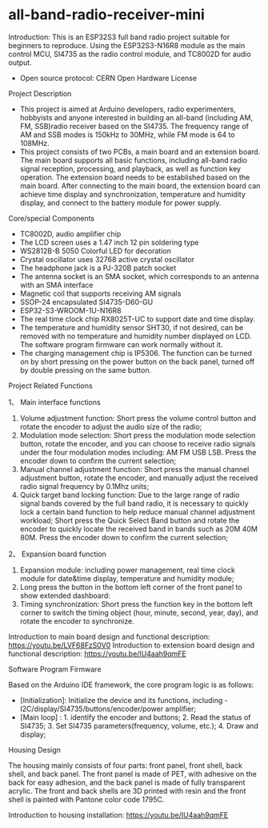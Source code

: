 # all-band-radio-receiver-mini

Introduction: 
This is an ESP32S3 full band radio project suitable for beginners to reproduce. Using the ESP32S3-N16R8 module as the main control MCU, SI4735 as the radio control module, and TC8002D for audio output.
- Open source protocol: CERN Open Hardware License

Project Description
- This project is aimed at Arduino developers, radio experimenters, hobbyists and anyone interested in building an all-band (including AM, FM, SSB)radio receiver based on the SI4735. The frequency range of AM and SSB modes is 150kHz to 30MHz, while FM mode is 64 to 108MHz.
- This project consists of two PCBs, a main board and an extension board. The main board supports all basic functions, including all-band radio signal reception, processing, and playback, as well as function key operation. The extension board needs to be established based on the main board. After connecting to the main board, the extension board can achieve time display and synchronization, temperature and humidity display, and connect to the battery module for power supply. 

Core/special Components

- TC8002D, audio amplifier chip
- The LCD screen uses a 1.47 inch 12 pin soldering type
- WS2812B-B 5050 Colorful LED for decoration
- Crystal oscillator uses 32768 active crystal oscillator
- The headphone jack is a PJ-320B patch socket
- The antenna socket is an SMA socket, which corresponds to an antenna with an SMA interface
- Magnetic coil that supports receiving AM signals
- SSOP-24 encapsulated SI4735-D60-GU
- ESP32-S3-WROOM-1U-N16R8
- The real time clock chip RX8025T-UC to support date and time display.
- The temperature and humidity sensor SHT30, if not desired, can be removed with no temperature and humidity number displayed on LCD. The software program firmware can work normally without it.
- The charging management chip is IP5306. The function can be turned on by short pressing on the power button on the back panel, turned off by double pressing on the same button.
 

Project Related Functions

1、 Main interface functions
1. Volume adjustment function: Short press the volume control button and rotate the encoder to adjust the audio size of the radio;
2. Modulation mode selection: Short press the modulation mode selection button, rotate the encoder, and you can choose to receive radio signals under the four modulation modes including: AM FM USB LSB. Press the encoder down to confirm the current selection;
3. Manual channel adjustment function: Short press the manual channel adjustment button, rotate the encoder, and manually adjust the received radio signal frequency by 0.1Mhz units;
4. Quick target band locking function: Due to the large range of radio signal bands covered by the full band radio, it is necessary to quickly lock a certain band function to help reduce manual channel adjustment workload; Short press the Quick Select Band button and rotate the encoder to quickly locate the received band in bands such as 20M 40M 80M. Press the encoder down to confirm the current selection;

2、 Expansion board function
1. Expansion module: including power management, real time clock module for date&time display, temperature and humidity module;
2. Long press the button in the bottom left corner of the front panel to show extended dashboard:
3. Timing synchronization: Short press the function key in the bottom left corner to switch the timing object (hour, minute, second, year, day), and rotate the encoder to synchronize.

Introduction to main board design and functional description: https://youtu.be/LVF68FzS0V0
Introduction to extension board design and functional description:  https://youtu.be/IU4aah9qmFE


Software Program Firmware

Based on the Arduino IDE framework, the core program logic is as follows:
- [Initialization]: Initialize the device and its functions, including - I2C/display/SI4735/buttons/encoder/power amplifier; 
- [Main loop] : 1. identify the encoder and buttons; 2. Read the status of SI4735; 3. Set SI4735 parameters(frequency, volume, etc.); 4. Draw and display;



Housing Design

The housing mainly consists of four parts: front panel, front shell, back shell, and back panel.
The front panel is made of PET, with adhesive on the back for easy adhesion, and the back panel is made of fully transparent acrylic. The front and back shells are 3D printed with resin  and the front shell is painted with Pantone color code 1795C.

Introduction to housing installation: https://youtu.be/IU4aah9qmFE
